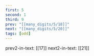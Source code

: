 ```yaml
---
first: 5
second: 1
third: 9
prev: "[[many_digits/5/18]]"
next: "[[many_digits/5/20]]"
tags: [odd]
---
```

prev2-in-text: [[17]]
next2-in-text: [[21]]
